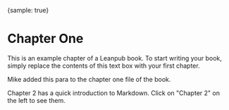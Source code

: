 {sample: true}
# Chapter One

This is an example chapter of a Leanpub book.  To start writing your book, simply replace the contents of this text box with your first chapter.

Mike added this para to the chapter one file of the book.

Chapter 2 has a quick introduction to Markdown. Click on "Chapter 2" on the left to see them.

